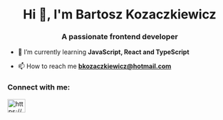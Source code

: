 <h1 align="center">Hi 👋, I'm Bartosz Kozaczkiewicz</h1>
<h3 align="center">A passionate frontend developer</h3>

- 🌱 I’m currently learning **JavaScript, React and TypeScript**

- 📫 How to reach me **bkozaczkiewicz@hotmail.com**

<h3 align="left">Connect with me:</h3>
<p align="left">
<a href="https://www.linkedin.com/in/bartosz-kozaczkiewicz/" target="blank"><img align="center" src="https://raw.githubusercontent.com/rahuldkjain/github-profile-readme-generator/master/src/images/icons/Social/linked-in-alt.svg" alt="https://www.linkedin.com/in/bartosz-kozaczkiewicz/" height="30" width="40" /></a>
</p>
